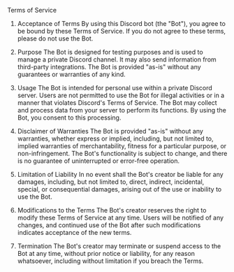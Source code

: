 Terms of Service
1. Acceptance of Terms
By using this Discord bot (the "Bot"), you agree to be bound by these Terms of Service. If you do not agree to these terms, please do not use the Bot.

2. Purpose
The Bot is designed for testing purposes and is used to manage a private Discord channel. It may also send information from third-party integrations. The Bot is provided "as-is" without any guarantees or warranties of any kind.

3. Usage
The Bot is intended for personal use within a private Discord server.
Users are not permitted to use the Bot for illegal activities or in a manner that violates Discord's Terms of Service.
The Bot may collect and process data from your server to perform its functions. By using the Bot, you consent to this processing.
4. Disclaimer of Warranties
The Bot is provided "as-is" without any warranties, whether express or implied, including, but not limited to, implied warranties of merchantability, fitness for a particular purpose, or non-infringement.
The Bot's functionality is subject to change, and there is no guarantee of uninterrupted or error-free operation.
5. Limitation of Liability
In no event shall the Bot's creator be liable for any damages, including, but not limited to, direct, indirect, incidental, special, or consequential damages, arising out of the use or inability to use the Bot.

6. Modifications to the Terms
The Bot's creator reserves the right to modify these Terms of Service at any time. Users will be notified of any changes, and continued use of the Bot after such modifications indicates acceptance of the new terms.

7. Termination
The Bot's creator may terminate or suspend access to the Bot at any time, without prior notice or liability, for any reason whatsoever, including without limitation if you breach the Terms.
